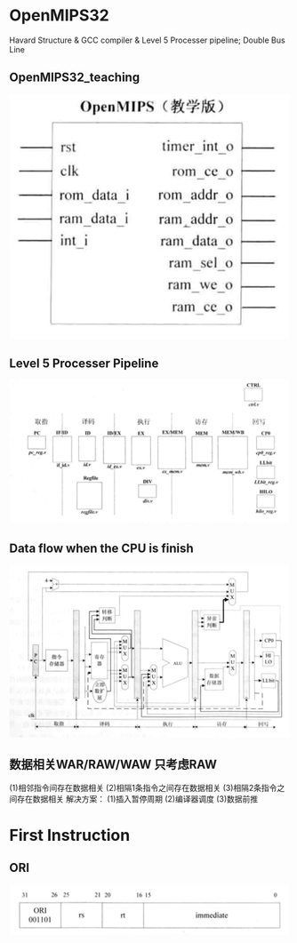 # OpenMIPS32
Havard Structure &amp; GCC compiler &amp; Level 5 Processer pipeline; Double Bus Line
## OpenMIPS32_teaching
![Image text](https://raw.githubusercontent.com/linln1/OpenMIPS32/master/CPU_teaching.png)
## Level 5 Processer Pipeline
![Image text](https://raw.githubusercontent.com/linln1/OpenMIPS32/master/streamlevel.png)
## Data flow when the CPU is finish
![Image text](https://raw.githubusercontent.com/linln1/OpenMIPS32/master/dataflow.png)

## 数据相关WAR/RAW/WAW 只考虑RAW
  (1)相邻指令间存在数据相关
  (2)相隔1条指令之间存在数据相关
  (3)相隔2条指令之间存在数据相关
解决方案：
  (1)插入暂停周期
  (2)编译器调度
  (3)数据前推
# First Instruction
## ORI
![Image text](https://raw.githubusercontent.com/linln1/OpenMIPS32/master/ORI_Instruction.png)
